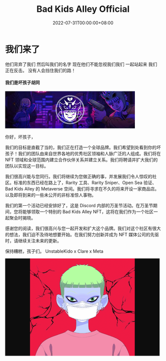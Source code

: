 ﻿---
title: "Bad Kids Alley Official"
description: "😈 𝐛 😈 8,888 个收藏品"
date: 2022-07-31T00:00:00+08:00
lastmod: 2022-07-31T00:00:00+08:00
draft: false
authors: ["Metabd"]
featuredImage: "bad-kids-alley-official.png"
tags: ["Collectibles","Bad Kids Alley Official"]
categories: ["nfts"]
nfts: ["Collectibles"]
blockchain: "ETH"
website: ""
twitter: "https://twitter.com/badkidsalley"
discord: "https://discord.com/invite/badkidsalley"
telegram: ""
github: ""
youtube: ""
twitch: ""
facebook: ""
instagram: "https://www.instagram.com/badkidsalley/"
reddit: ""
medium: ""
steam: ""
gitbook: ""
googleplay: ""
appstore: ""
status: "Live"
weight: 
lightgallery: true
toc: true
pinned: false
recommend: false
recommend1: false

---

# 我们来了

他们背弃了我们
然后叫我们的名字
现在他们不能忽视我们我们
一起站起来
我们正在反击。
没有人会挡住我们的路！

#### 我们是坏孩子胡同

![dsiao](dsiao.png)



<p>你好，坏孩子，</p>
<p>我们的目标是直截了当的，我们正在打造一个全球品牌。我们希望到处看到你的坏孩子！我们的团队由来自世界各地的优秀社区领袖和人脉广泛的人组成。我们将在 NFT 领域和全球范围内建立合作伙伴关系并建立关系。我们将聘请并扩大我们的团队以实现这一目标。</p>
<p>我们很高兴能与您同行。我们将继续为您做正确的事，并发展我们令人惊叹的社区。标准的东西已经在路上了，Rarity 工具、Rarity Sniper、Open Sea 验证、Bad Kids Alley 的 Metaverse 空间。我们将寻求在不久的将来开设一家商品店。以及即将到来的一些未公开的非标准惊人事物。</p>
<p>我们的第一个活动已经安排好了，这是 Discord 内部的万圣节活动。在万圣节期间，您将能够领取一个特别的 Bad Kids Alley NFT，这将在我们作为一个社区一起聚会时揭晓。</p>
<p>感谢您的阅读，我们很高兴与您一起开发和扩大这个品牌。我们对这个社区有很大的想法，我们迫不及待地想要开始。在我们努力创新并成为 NFT 媒体公司的先驱时，请继续关注未来的更新。</p>
<p>保持糟糕，孩子们。 UnstableKido x Clare x Meta</p>

![dusia](dusia.png)